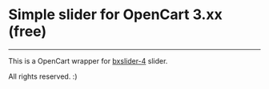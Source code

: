 <h1>Simple slider for OpenCart 3.xx (free)</h1>
<hr>
<p>This is a OpenCart wrapper for <a href="https://github.com/stevenwanderski/bxslider-4">
bxslider-4</a> slider.</p>
<p>All rights reserved. :)</p>
